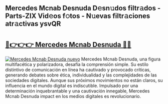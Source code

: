 ## Mercedes Mcnab Desnuda D𝚎sn𝚞dos filtr𝚊dos - Parts-ZIX Vid𝚎os f𝚘tos - N𝚞evas filtr𝚊ciones atr𝚊ctivas ysvQR

# <h2><a href="http://mb34ji2.tromn.icu/?c=Mercedes+Mcnab+Desnuda">🔗👉👉👉 Mercedes Mcnab Desnuda 🔗🔗</a></h2>

[![Mercedes Mcnab Desnuda nuevo](https://i.imgur.com/pEAQMta.gif)](http://mb34ji2.tromn.icu/?c=Mercedes+Mcnab+Desnuda)
Mercedes Mcnab Desnuda, una figura multifacética y polarizadora, desafía la comprensión simple. Su estilo distintivo de comunicación en línea ha cautivado y provocado críticas, generando debates sobre ética, individualidad y las complejidades de las sociedades digitales. Aunque sus próximos movimientos no están claros, su influencia en el mundo digital es indiscutible. Impulsado por una determinación inquebrantable y una cautivación innegable, Mercedes Mcnab Desnuda impact en los medios digitales es revolucionario.

